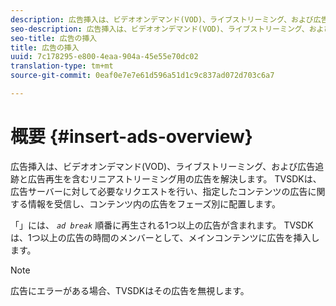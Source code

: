 ```yaml
---
description: 広告挿入は、ビデオオンデマンド(VOD)、ライブストリーミング、および広告追跡と広告再生を含むリニアストリーミング用の広告を解決します。 TVSDKは、広告サーバーに対して必要なリクエストを行い、指定したコンテンツの広告に関する情報を受信し、コンテンツ内の広告をフェーズ別に配置します。
seo-description: 広告挿入は、ビデオオンデマンド(VOD)、ライブストリーミング、および広告追跡と広告再生を含むリニアストリーミング用の広告を解決します。 TVSDKは、広告サーバーに対して必要なリクエストを行い、指定したコンテンツの広告に関する情報を受信し、コンテンツ内の広告をフェーズ別に配置します。
seo-title: 広告の挿入
title: 広告の挿入
uuid: 7c178295-e800-4eaa-904a-45e55e70dc02
translation-type: tm+mt
source-git-commit: 0eaf0e7e7e61d596a51d1c9c837ad072d703c6a7

---
```



# 概要 {#insert-ads-overview}

広告挿入は、ビデオオンデマンド(VOD)、ライブストリーミング、および広告追跡と広告再生を含むリニアストリーミング用の広告を解決します。 TVSDKは、広告サーバーに対して必要なリクエストを行い、指定したコンテンツの広告に関する情報を受信し、コンテンツ内の広告をフェーズ別に配置します。

「」には、 *`ad break`* 順番に再生される1つ以上の広告が含まれます。 TVSDKは、1つ以上の広告の時間のメンバーとして、メインコンテンツに広告を挿入します。

>[!NOTE]
>
>広告にエラーがある場合、TVSDKはその広告を無視します。